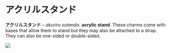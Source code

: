 # アクリルスタンド

**アクリルスタンド** – *akuriru sutando*. **acrylic stand**. These charms come with bases that allow them to stand but they may also be attached to a strap. They can also be one-sided or double-sided.

![](/%E3%82%A2%E3%82%AF%E3%83%AA%E3%83%AB%E3%82%B9%E3%82%BF%E3%83%B3%E3%83%89/x7cu_jy3.jpg)
